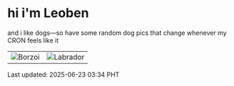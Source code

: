 # hi i'm Leoben

and i like dogs—so have some random dog pics that change whenever my CRON feels like it

|  |  |
|--------|----------|
| ![Borzoi](https://random-dog-vercel.vercel.app/api/random-borzoi?v=1750620880) | ![Labrador](https://random-dog-vercel.vercel.app/api/random-labrador?v=1750620880) |

Last updated: 2025-06-23 03:34 PHT
